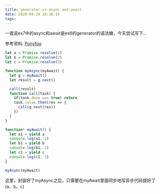 ```yaml
---
title: generator-vs-async-and-await
date: 2020-04-24 16:36:15
tags:
---
```


一直说es7中的async和await是es6的generator的语法糖，今天尝试写下...
<!-- more -->
参考资料: [Ponyfoo](https://ponyfoo.com/articles/es6-generators-in-depth)

```javascript
let a = Promise.resolve(1)
let b = Promise.resolve(2)
let c = Promise.resolve(3)

function myAsync(myAwait) {
  let g = myAwait()
  let result = g.next()

  call(result)
  function call(task) {
    if(task.done === true) return
    task.value.then(res => {
      call(g.next(res))
    })
  }
}

function* myAwait() {
  let a1 = yield a
  console.log(a1, 1)
  let b1 = yield b
  console.log(b1, 2)
  let c1 = yield c
  console.log(c1, 3)
}

myAsync(myAwait)
```
这里，封装好了myAsync之后，只需要在myAwait里面同步地写异步代码就好了(a、b、c)


